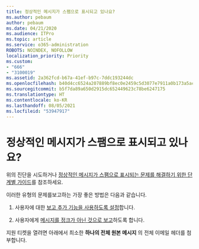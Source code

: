 ```yaml
---
title: 정상적인 메시지가 스팸으로 표시되고 있나요?
ms.author: pebaum
author: pebaum
ms.date: 04/21/2020
ms.audience: ITPro
ms.topic: article
ms.service: o365-administration
ROBOTS: NOINDEX, NOFOLLOW
localization_priority: Priority
ms.custom:
- "666"
- "3100019"
ms.assetid: 2a362fcd-b67a-41ef-b97c-7ddc193244dc
ms.openlocfilehash: b40d4cc6524a207889bf8ec0e2459c5d3077e7911a0b173a5ac87bb330d5d2cb
ms.sourcegitcommit: b5f7da89a650d2915dc652449623c78be6247175
ms.translationtype: HT
ms.contentlocale: ko-KR
ms.lasthandoff: 08/05/2021
ms.locfileid: "53947917"
---
```

# <a name="do-you-have-legitimate-messages-being-marked-as-spam"></a>정상적인 메시지가 스팸으로 표시되고 있나요?

위의 진단을 시도하거나 [정상적인 메시지가 스팸으로 표시되는 문제를 해결하기 위한 단계별 가이드](https://docs.microsoft.com/microsoft-365/security/office-365-security/anti-spam-protection)를 참조하세요.
  
이러한 유형의 문제를보고하는 가장 좋은 방법은 다음과 같습니다.

1. 사용자에 대한 [보고 추가 기능을 사용하도록 설정](https://docs.microsoft.com/microsoft-365/security/office-365-security/enable-the-report-message-add-in)합니다.

2. 사용자에게 [메시지를 정크가 아닌 것으로 보고](https://support.office.com/article/use-the-report-message-add-in-b5caa9f1-cdf3-4443-af8c-ff724ea719d2)하도록 합니다.

지원 티켓을 열려면 아래에서 최소한 **하나의 전체 원본 메시지** 의 전체 이메일 헤더를 첨부합니다.
  